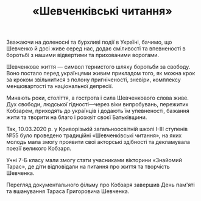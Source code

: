 ﻿---
title: «Шевченківські читання»
---

Зважаючи на доленосні та бурхливі події в Україні, бачимо, що Шевченко й досі живе серед нас, додає сміливості та впевненості в боротьбі з нашими відвертими та прихованими ворогами.

Шевченкове життя — символ тернистого шляху боротьби за свободу. Воно постало перед українцями живим прикладом того, як можна крок за кроком звільнитися з полону пригніченості, зневіри, комплексу меншовартості та національної депресії.

Минають роки, століття, а гострота і сила Шевченкового слова живе. Дух свободи, людської гідності—через віки випробувань, пережитих Кобзарем, приходять до українців і додають їм упевненості, бажання жити та творити на благо і розквіт своєї Батьківщини.

Так, 10.03.2020 р. у Криворізькій загальноосвітній школі І-ІІІ ступенів №55 було проведено традиційні «Шевченківські читання», на яких молодь мала змогу проявити свої акторські здібності та декламувала поезії великого Кобзаря.

Учні 7-Б класу мали змогу стати учасниками вікторини «Знайомий Тарас», де діти відповідали на питання про життя та творчість Шевченка.

Перегляд документального фільму про Кобзаря завершив День пам'яті та вшанування Тараса Григоровича Шевченка.

<slideshow />
